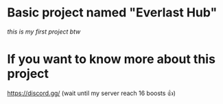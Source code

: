 # Basic project named "Everlast Hub"
*this is my first project btw*

# If you want to know more about this project
https://discord.gg/ (wait until my server reach 16 boosts 👍)
